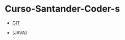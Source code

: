# Curso-Santander-Coder-s
- [GIT](https://github.com/Rafuel05/Curso-Santander-Coder-s/blob/main/git.md)

- [JAVA]
